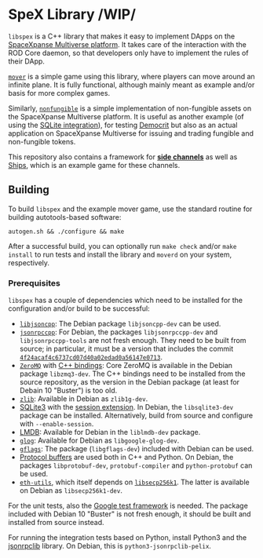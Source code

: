 # SpeX Library /WIP/

`libspex` is a C++ library that makes it easy to implement DApps on the
[SpaceXpanse Multiverse platform](https://www.spacexpanse.org/).  It takes care of the interaction with
the ROD Core daemon, so that developers only have to implement the
rules of their DApp.

[`mover`](mover/README.md) is a simple game using this library, where players
can move around an infinite plane.  It is fully functional, although mainly
meant as example and/or basis for more complex games.

Similarly, [`nonfungible`](nonfungible/README.md) is a simple implementation
of non-fungible assets on the SpaceXpanse Multiverse platform.  It is useful as another example
(of using the
[SQLite integration](https://github.com/spacexpanse/libspex/blob/dev/game/sqlitegame.hpp)),
for testing [Democrit](https://github.com/spaceexpanse/democrit) but also as an actual
application on SpaceXpanse Multiverse for issuing and trading fungible and non-fungible tokens.

This repository also contains a framework for [**side
channels**](https://www.ledgerjournal.org/ojs/index.php/ledger/article/view/15)
as well as [Ships](ships/README.md), which is an example game for
these channels.

## Building

To build `libspex` and the example mover game, use the standard routine
for building autotools-based software:

```autogen.sh && ./configure && make```

After a successful build, you can optionally run `make check` and/or
`make install` to run tests and install the library and `moverd` on
your system, respectively.

### Prerequisites

`libspex` has a couple of dependencies which need to be installed
for the configuration and/or build to be successful:

- [`libjsoncpp`](https://github.com/open-source-parsers/jsoncpp):
  The Debian package `libjsoncpp-dev` can be used.
- [`jsonrpccpp`](https://github.com/cinemast/libjson-rpc-cpp/):
  For Debian, the packages `libjsonrpccpp-dev` and `libjsonrpccpp-tools`
  are not fresh enough.  They need to be built from source;
  in particular, it must be a version that includes the commit
  [`4f24acaf4c6737cd07d40a02edad0a56147e0713`](https://github.com/cinemast/libjson-rpc-cpp/commit/4f24acaf4c6737cd07d40a02edad0a56147e0713).
- [`ZeroMQ`](https://zeromq.org/) with
  [C++ bindings](https://github.com/zeromq/cppzmq):
  Core ZeroMQ is available in the Debian package `libzmq3-dev`.  The C++
  bindings need to be installed from the source repository, as the version
  in the Debian package (at least for Debain 10 "Buster") is too old.
- [`zlib`](https://zlib.net):
  Available in Debian as `zlib1g-dev`.
- [SQLite3](https://www.sqlite.org/) with the
  [session extension](https://www.sqlite.org/sessionintro.html).
  In Debian, the `libsqlite3-dev` package can be installed.
  Alternatively, build from source and configure with `--enable-session`.
- [LMDB](https://symas.com/lmdb):  Available for Debian in the
  `liblmdb-dev` package.
- [`glog`](https://github.com/google/glog):
  Available for Debian as `libgoogle-glog-dev`.
- [`gflags`](https://github.com/gflags/gflags):
  The package (`libgflags-dev`) included with Debian can be used.
- [Protocol buffers](https://developers.google.com/protocol-buffers/)
  are used both in C++ and Python.  On Debian, the packages
  `libprotobuf-dev`, `protobuf-compiler` and `python-protobuf` can be used.
- [`eth-utils`](https://github.com/spaceexpanse/eth-utils), which itself depends on
  [`libsecp256k1`](https://github.com/bitcoin-core/secp256k1).
  The latter is available on Debian as `libsecp256k1-dev`.

For the unit tests, also the
[Google test framework](https://github.com/google/googletest) is needed.
The package included with Debian 10 "Buster" is not fresh enough,
it should be built and installed from source instead.

For running the integration tests based on Python, install Python3 and
the [jsonrpclib](https://github.com/tcalmant/jsonrpclib/) library.  On Debian,
this is `python3-jsonrpclib-pelix`.
<!-- 
### Docker Image

We also provide a
[Dockerfile](https://github.com/spacexpanse/libspex/blob/master/Dockerfile),
which can be used to build an image based on Debian that has all dependencies
and libspex itself prebuilt and installed.  (Hint:  The file can also
just serve as documentation for how to get all dependencies and build
libspex yourself on a Debian system.)  

[Builds of this
image](https://hub.docker.com/repository/docker/spacexpanse/libspex)
are also published on Docker Hub.
-->
